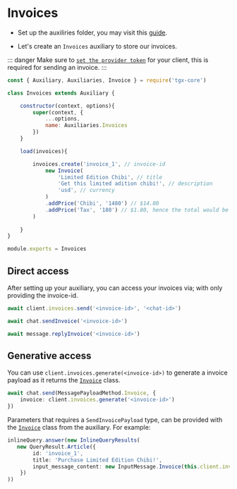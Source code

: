 # Invoices

- Set up the auxiliries folder, you may visit this [guide](./).

- Let's create an `Invoices` auxiliary to store our invoices.

::: danger
Make sure to [`set the provider token`](http://localhost:5173/guidebook/Payments/#set-the-token-for-the-client) for your client, this is required for sending an invoice.
:::

```js
const { Auxiliary, Auxiliaries, Invoice } = require('tgx-core')

class Invoices extends Auxiliary {

    constructor(context, options){
        super(context, {
            ...options,
            name: Auxiliaries.Invoices
        })
    }

    load(invoices){

        invoices.create('invoice_1', // invoice-id
            new Invoice(
                'Limited Edition Chibi', // title
                'Get this limited adition chibi!', // description
                'usd', // currency
            )
            .addPrice('Chibi', '1480') // $14.80
            .addPrice('Tax', '180') // $1.80, hence the total would be $16.6
        )
        
    }
}

module.exports = Invoices
```

## Direct access

After setting up your auxiliary, you can access your invoices via; with only providing the invoice-id.

```ts
await client.invoices.send('<invoice-id>', '<chat-id>')
```

```ts
await chat.sendInvoice('<invoice-id>')
```

```ts
await message.replyInvoice('<invoice-id>')
```

## Generative access

You can use `client.invoices.generate(<invoice-id>)` to generate a invoice payload as it returns the [`Invoice`](../../../documentation/classes/Invoice) class.

```ts
await chat.send(MessagePayloadMethod.Invoice, {
    invoice: client.invoices.generate('<invoice-id>')
})
```

Parameters that requires a `SendInvoicePayload` type, can be provided with the [`Invoice`](../../documentation/classes/Invoice) class from the auxiliary.
For example:

```ts
inlineQuery.answer(new InlineQueryResults(
   new QueryResult.Article({
        id: 'invoice_1',
        title: 'Purchase Limited Edition Chibi!',
        input_message_content: new InputMessage.Invoice(this.client.invoices.generate('invoice_1'))
    })
))
```